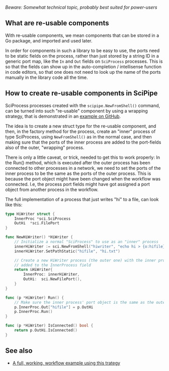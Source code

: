 *Beware: Somewhat technical topic, probably best suited for power-users*

## What are re-usable components

With re-usable components, we mean components that can be stored in a Go
package, and imported and used later.

In order for components in such a library to be easy to use, the ports need to
be static fields on the process, rather than just stored by a string ID in a
generic port map, like the `In` and `Out` fields on `SciProcess` processes.
This is so that the fields can show up in the auto-completion / intellisense
function in code editors, so that one does not need to look up the name of the
ports manually in the library code all the time.

## How to create re-usable components in SciPipe

SciProcess processes created with the `scipipe.NewFromShell()` command, can be
turned into such "re-usable" component by using a wrapping strategy, that is
demonstrated in an [example on GitHub](https://github.com/scipipe/scipipe/blob/master/examples/wrapper_tasks/wrap.go).

The idea is to create a new struct type for the re-usable component, and then,
in the factory method for the process, create an "inner" process of type
SciProcess, using `NewFromShell()` as in the normal case, and then making sure
that the ports of the inner process are added to the port-fields also of the
outer, "wrapping" process.

There is only a little caveat, or trick, needed to get this to work properly:
In the Run() method, which is executed after the outer process has been
connected to other processes in a network, we need to set the ports of the
inner process to be the same as the ports of the outer process. This is because
the port object might have been changed when the workflow was connected. I.e,
the process port fields might have got assigned a port object from another
process in the workflow.

The full implementation of a process that just writes "hi" to a file, can look
like this:

```go
type HiWriter struct {
	InnerProc *sci.SciProcess
	OutHi  *sci.FilePort
}

func NewHiWriter() *HiWriter {
    // Initialize a normal "SciProcess" to use as an "inner" process
	innerHiWriter := sci.NewFromShell("hiwriter", "echo hi > {o:hifile}")
	innerHiWriter.SetPathStatic("hifile", "hi.txt")

    // Create a new HiWriter process (the outer one) with the inner process
    // added to the InnerProcess field
	return &HiWriter{
		InnerProc: innerHiWriter,
		OutHi:  sci.NewFilePort(),
	}
}

func (p *HiWriter) Run() {
    // Make sure the inner process' port object is the same as the outer one's
	p.InnerProc.Out["hifile"] = p.OutHi
	p.InnerProc.Run()
}

func (p *HiWriter) IsConnected() bool {
	return p.OutHi.IsConnected()
}
```

## See also

- [A full, working, workflow example using this trategy](https://github.com/scipipe/scipipe/blob/master/examples/wrapper_tasks/wrap.go)
